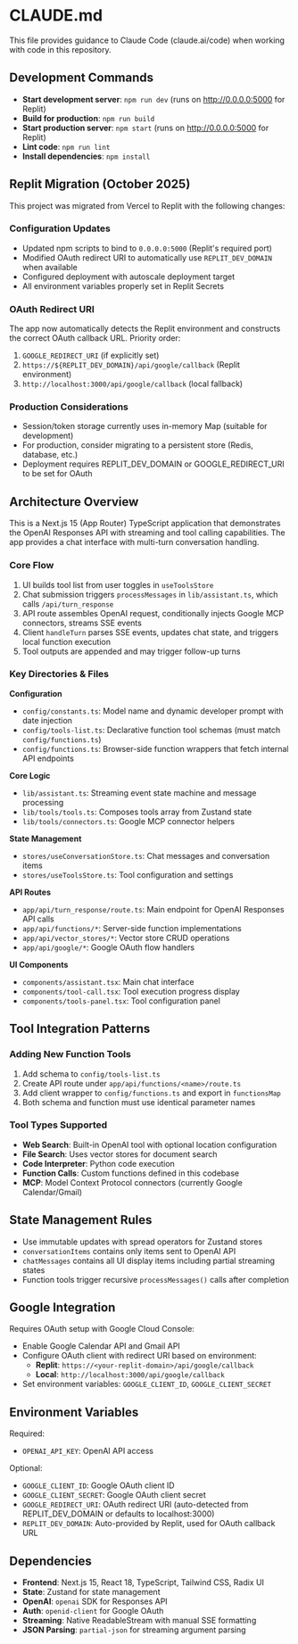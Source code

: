 # CLAUDE.md

This file provides guidance to Claude Code (claude.ai/code) when working with code in this repository.

## Development Commands

- **Start development server**: `npm run dev` (runs on http://0.0.0.0:5000 for Replit)
- **Build for production**: `npm run build`
- **Start production server**: `npm start` (runs on http://0.0.0.0:5000 for Replit)
- **Lint code**: `npm run lint`
- **Install dependencies**: `npm install`

## Replit Migration (October 2025)

This project was migrated from Vercel to Replit with the following changes:

### Configuration Updates
- Updated npm scripts to bind to `0.0.0.0:5000` (Replit's required port)
- Modified OAuth redirect URI to automatically use `REPLIT_DEV_DOMAIN` when available
- Configured deployment with autoscale deployment target
- All environment variables properly set in Replit Secrets

### OAuth Redirect URI
The app now automatically detects the Replit environment and constructs the correct OAuth callback URL. Priority order:
1. `GOOGLE_REDIRECT_URI` (if explicitly set)
2. `https://${REPLIT_DEV_DOMAIN}/api/google/callback` (Replit environment)
3. `http://localhost:3000/api/google/callback` (local fallback)

### Production Considerations
- Session/token storage currently uses in-memory Map (suitable for development)
- For production, consider migrating to a persistent store (Redis, database, etc.)
- Deployment requires REPLIT_DEV_DOMAIN or GOOGLE_REDIRECT_URI to be set for OAuth

## Architecture Overview

This is a Next.js 15 (App Router) TypeScript application that demonstrates the OpenAI Responses API with streaming and tool calling capabilities. The app provides a chat interface with multi-turn conversation handling.

### Core Flow
1. UI builds tool list from user toggles in `useToolsStore`
2. Chat submission triggers `processMessages` in `lib/assistant.ts`, which calls `/api/turn_response`
3. API route assembles OpenAI request, conditionally injects Google MCP connectors, streams SSE events
4. Client `handleTurn` parses SSE events, updates chat state, and triggers local function execution
5. Tool outputs are appended and may trigger follow-up turns

### Key Directories & Files

**Configuration**
- `config/constants.ts`: Model name and dynamic developer prompt with date injection
- `config/tools-list.ts`: Declarative function tool schemas (must match `config/functions.ts`)
- `config/functions.ts`: Browser-side function wrappers that fetch internal API endpoints

**Core Logic**
- `lib/assistant.ts`: Streaming event state machine and message processing
- `lib/tools/tools.ts`: Composes tools array from Zustand state
- `lib/tools/connectors.ts`: Google MCP connector helpers

**State Management**
- `stores/useConversationStore.ts`: Chat messages and conversation items
- `stores/useToolsStore.ts`: Tool configuration and settings

**API Routes**
- `app/api/turn_response/route.ts`: Main endpoint for OpenAI Responses API calls
- `app/api/functions/*`: Server-side function implementations
- `app/api/vector_stores/*`: Vector store CRUD operations
- `app/api/google/*`: Google OAuth flow handlers

**UI Components**
- `components/assistant.tsx`: Main chat interface
- `components/tool-call.tsx`: Tool execution progress display
- `components/tools-panel.tsx`: Tool configuration panel

## Tool Integration Patterns

### Adding New Function Tools
1. Add schema to `config/tools-list.ts`
2. Create API route under `app/api/functions/<name>/route.ts`
3. Add client wrapper to `config/functions.ts` and export in `functionsMap`
4. Both schema and function must use identical parameter names

### Tool Types Supported
- **Web Search**: Built-in OpenAI tool with optional location configuration
- **File Search**: Uses vector stores for document search
- **Code Interpreter**: Python code execution
- **Function Calls**: Custom functions defined in this codebase
- **MCP**: Model Context Protocol connectors (currently Google Calendar/Gmail)

## State Management Rules

- Use immutable updates with spread operators for Zustand stores
- `conversationItems` contains only items sent to OpenAI API
- `chatMessages` contains all UI display items including partial streaming states
- Function tools trigger recursive `processMessages()` calls after completion

## Google Integration

Requires OAuth setup with Google Cloud Console:
- Enable Google Calendar API and Gmail API
- Configure OAuth client with redirect URI based on environment:
  - **Replit**: `https://<your-replit-domain>/api/google/callback`
  - **Local**: `http://localhost:3000/api/google/callback`
- Set environment variables: `GOOGLE_CLIENT_ID`, `GOOGLE_CLIENT_SECRET`

## Environment Variables

Required:
- `OPENAI_API_KEY`: OpenAI API access

Optional:
- `GOOGLE_CLIENT_ID`: Google OAuth client ID
- `GOOGLE_CLIENT_SECRET`: Google OAuth client secret
- `GOOGLE_REDIRECT_URI`: OAuth redirect URI (auto-detected from REPLIT_DEV_DOMAIN or defaults to localhost:3000)
- `REPLIT_DEV_DOMAIN`: Auto-provided by Replit, used for OAuth callback URL

## Dependencies

- **Frontend**: Next.js 15, React 18, TypeScript, Tailwind CSS, Radix UI
- **State**: Zustand for state management
- **OpenAI**: `openai` SDK for Responses API
- **Auth**: `openid-client` for Google OAuth
- **Streaming**: Native ReadableStream with manual SSE formatting
- **JSON Parsing**: `partial-json` for streaming argument parsing